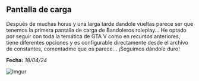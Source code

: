 ## Pantalla de carga

Después de muchas horas y una larga tarde dandole vueltas parece ser que tenemos la primera pantalla de carga de Bandoleros roleplay... He optado por seguir con toda la temática de GTA V como en recursos anteriores, tiene diferentes opciones y es configurable directamente desde el archivo de constantes, comentadme que os parece... ¡Seguimos dándole duro!

**Fecha:** _18/04/24_

![Imgur](https://res.cloudinary.com/dtydus3ig/image/upload/v1713462679/Captura_de_pantalla_2024-04-18_194957_yhmcm3.png)
